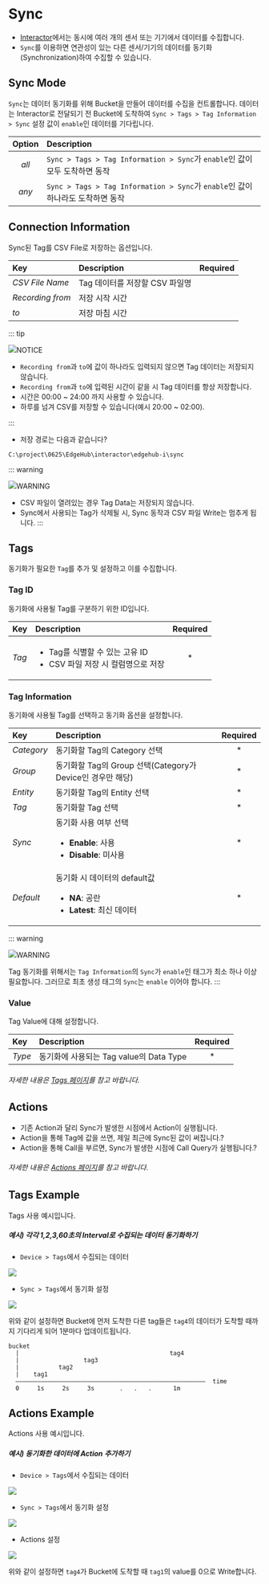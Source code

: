 # Sync
- <u>Interactor</u>에서는 동시에 여러 개의 센서 또는 기기에서 데이터를 수집합니다. 
- `Sync`를 이용하면 연관성이 있는 다른 센서/기기의 데이터를 동기화(Synchronization)하여 수집할 수 있습니다. 



## Sync Mode
`Sync`는 데이터 동기화를 위해 Bucket을 만들어 데이터를 수집을 컨트롤합니다. 
데이터는 Interactor로 전달되기 전 Bucket에 도착하여 `Sync > Tags > Tag Information > Sync` 설정 값이 `enable`인 데이터를 기다립니다.

| Option | Description |
| :-: | :- |
| _all_ | `Sync > Tags > Tag Information > Sync`가 `enable`인 값이 모두 도착하면 동작 |
| _any_ | `Sync > Tags > Tag Information > Sync`가 `enable`인 값이 하나라도 도착하면 동작 |

## Connection Information
Sync된 Tag를 CSV File로 저장하는 옵션입니다.

| Key | Description | Required |
| :- | :- | :-: |
| _CSV File Name_ | Tag 데이터를 저장할 CSV 파일명  |  |
| _Recording from_ | 저장 시작 시간 |  |
| _to_ | 저장 마침 시간 |  |

::: tip <p class="custom-block-title"><img src="../../img/icon/tip.svg">NOTICE</p>
- `Recording from`과 `to`에 값이 하나라도 입력되지 않으면 Tag 데이터는 저장되지 않습니다.
- `Recording from`과 `to`에 입력된 시간이 같을 시 Tag 데이터를 항상 저장합니다.
- 시간은 00:00 ~ 24:00 까지 사용할 수 있습니다.
- 하루를 넘겨 CSV를 저장할 수 있습니다(예시 20:00 ~ 02:00).

:::

- 저장 경로는 다음과 같습니다?
```
C:\project\0625\EdgeHub\interactor\edgehub-i\sync
```

::: warning <p class="custom-block-title"><img src="../../img/icon/warning.svg">WARNING</p>
- CSV 파일이 열려있는 경우 Tag Data는 저장되지 않습니다. 
- Sync에서 사용되는 Tag가 삭제될 시, Sync 동작과 CSV 파일 Write는 멈추게 됩니다.
:::

## Tags
동기화가 필요한 `Tag`를 추가 및 설정하고 이를 수집합니다.

### Tag ID
동기화에 사용될 Tag를 구분하기 위한 ID입니다.

| Key | Description | Required |
| :- | :- | :-: |
| _Tag_ | <ul><li>Tag를 식별할 수 있는 고유 ID</li><li>CSV 파일 저장 시 컬럼명으로 저장</li></ul> | * |

### Tag Information
동기화에 사용될 Tag를 선택하고 동기화 옵션을 설정합니다.

| Key | Description | Required |
| :- | :- | :-: |
| _Category_ | 동기화할 Tag의 Category 선택 | * |
| _Group_ | 동기화할 Tag의 Group 선택(Category가 Device인 경우만 해당) | * |
| _Entity_ |  동기화할 Tag의 Entity 선택 | * |
| _Tag_ | 동기화할 Tag 선택 | * |
| _Sync_ | 동기화 사용 여부 선택<ul><li>**Enable**: 사용</li><li>**Disable**: 미사용</li></ul> | * |
| _Default_ | 동기화 시 데이터의 default값 <ul><li>**NA**: 공란</li><li>**Latest**: 최신 데이터</li></ul> | * |

::: warning <p class="custom-block-title"><img src="../../img/icon/warning.svg">WARNING</p>
Tag 동기화를 위해서는 `Tag Information`의 `Sync`가 `enable`인 태그가 최소 하나 이상 필요합니다. 그러므로 최초 생성 태그의 `Sync`는 `enable` 이어야 합니다.
:::

### Value
Tag Value에 대해 설정합니다. 

| Key | Description | Required |
| :- | :- | :-: |
| _Type_ | 동기화에 사용되는 Tag value의 Data Type | * |

###### 자세한 내용은 [Tags 페이지](../general/tags.md)를 참고 바랍니다.

## Actions
- 기존 Action과 달리 Sync가 발생한 시점에서 Action이 실행됩니다.
- Action을 통해 Tag에 값을 쓰면, 제일 최근에 Sync된 값이 써집니다.?
- Action을 통해 Call을 부르면, Sync가 발생한 시점에 Call Query가 실행됩니다.?

###### 자세한 내용은 [Actions 페이지](../general/actions.md)를 참고 바랍니다.


## Tags Example
Tags 사용 예시입니다.

##### 예시) 각각 1,2,3,60초의 Interval로 수집되는 데이터 동기화하기
- `Device > Tags`에서 수집되는 데이터

<img src="../../img/sync/sync-exam1-tags1.png" class="mt-0">

- `Sync > Tags`에서 동기화 설정

<img src="../../img/sync/sync-exam1-tags2.png" class="mt-0">

위와 같이 설정하면 Bucket에 먼저 도착한 다른 tag들은 `tag4`의 데이터가 도착할 때까지 기다리게 되어 1분마다 업데이트됩니다.

```
bucket
  |                                          tag4
  |                  tag3 
  |           tag2         
  |    tag1
  ―――――――――――――――――――――――――――――――――――――――――――――――――――――  time
  0     1s     2s     3s       .   .   .      1m
```


## Actions Example
Actions 사용 예시입니다. 

##### 예시) 동기화한 데이터에 Action 추가하기

- `Device > Tags`에서 수집되는 데이터

<img src="../../img/sync/sync-exam1-tags1.png" class="mt-0">

- `Sync > Tags`에서 동기화 설정

<img src="../../img/sync/sync-exam1-tags2.png" class="mt-0">

- Actions 설정

<img src="../../img/sync/sync-exam1-actions.png" class="mt-0">

위와 같이 설정하면 `tag4`가 Bucket에 도착할 때 `tag1`의 value를 0으로 Write합니다. 
